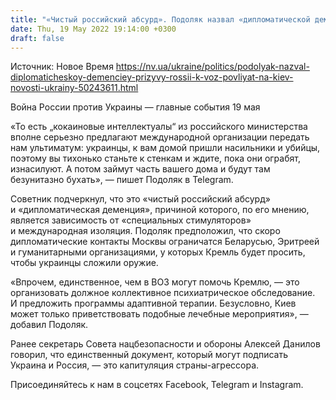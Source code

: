 ```yaml
---
title: "«Чистый российский абсурд». Подоляк назвал «дипломатической деменцией» призывы России к ВОЗ повлиять на Киев"
date: Thu, 19 May 2022 19:14:00 +0300
draft: false
---
```

Источник: Новое Время https://nv.ua/ukraine/politics/podolyak-nazval-diplomaticheskoy-demenciey-prizyvy-rossii-k-voz-povliyat-na-kiev-novosti-ukrainy-50243611.html


Война России против Украины — главные события 19 мая

«То есть „кокаиновые интеллектуалы“ из российского министерства вполне серьезно предлагают международной организации передать нам ультиматум: украинцы, к вам домой пришли насильники и убийцы, поэтому вы тихонько станьте к стенкам и ждите, пока они ограбят, изнасилуют. А потом займут часть вашего дома и будут там безунитазно бухать», — пишет Подоляк в Telegram.

Советник подчеркнул, что это «чистый российский абсурд» и «дипломатическая деменция», причиной которого, по его мнению, является зависимость от «специальных стимуляторов» и международная изоляция. Подоляк предположил, что скоро дипломатические контакты Москвы ограничатся Беларусью, Эритреей и гуманитарными организациями, у которых Кремль будет просить, чтобы украинцы сложили оружие.

«Впрочем, единственное, чем в ВОЗ могут помочь Кремлю, — это организовать должное коллективное психиатрическое обследование. И предложить программы адаптивной терапии. Безусловно, Киев может только приветствовать подобные лечебные мероприятия», — добавил Подоляк.

Ранее секретарь Совета нацбезопасности и обороны Алексей Данилов говорил, что единственный документ, который могут подписать Украина и Россия, — это капитуляция страны-агрессора.

Присоединяйтесь к нам в соцсетях Facebook, Telegram и Instagram.
